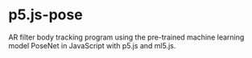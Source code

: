 # p5.js-pose
AR filter body tracking program using the pre-trained machine learning model PoseNet in JavaScript with p5.js and ml5.js.
